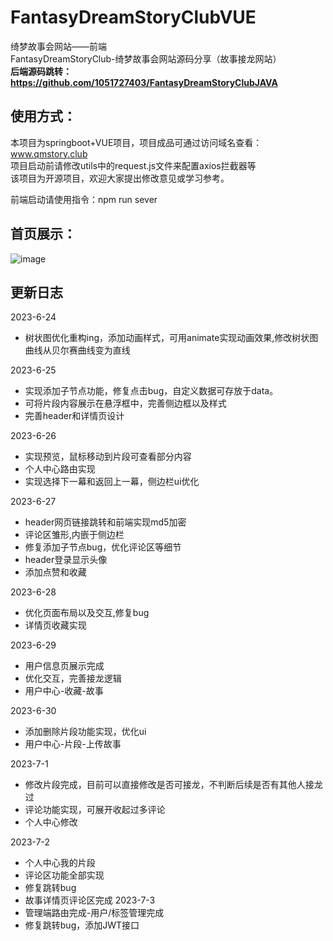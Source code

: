 # FantasyDreamStoryClubVUE

绮梦故事会网站——前端    
FantasyDreamStoryClub-绮梦故事会网站源码分享（故事接龙网站）    
**后端源码跳转：https://github.com/1051727403/FantasyDreamStoryClubJAVA**
  
  
## 使用方式：  
本项目为springboot+VUE项目，项目成品可通过访问域名查看：www.qmstory.club  
项目启动前请修改utils中的request.js文件来配置axios拦截器等  
该项目为开源项目，欢迎大家提出修改意见或学习参考。  
  
前端启动请使用指令：npm run sever  
  

## 首页展示：  
![image](https://github.com/1051727403/FantasyDreamStoryClubVUE/assets/70049475/95600828-cb76-4260-a956-556d0c47c722)

  


## 更新日志

2023-6-24 
- 树状图优化重构ing，添加动画样式，可用animate实现动画效果,修改树状图曲线从贝尔赛曲线变为直线

2023-6-25
- 实现添加子节点功能，修复点击bug，自定义数据可存放于data。
- 可将片段内容展示在悬浮框中，完善侧边框以及样式
- 完善header和详情页设计

2023-6-26
- 实现预览，鼠标移动到片段可查看部分内容
- 个人中心路由实现
- 实现选择下一幕和返回上一幕，侧边栏ui优化

2023-6-27
- header网页链接跳转和前端实现md5加密
- 评论区雏形,内嵌于侧边栏
- 修复添加子节点bug，优化评论区等细节
- header登录显示头像
- 添加点赞和收藏

2023-6-28
- 优化页面布局以及交互,修复bug
- 详情页收藏实现

2023-6-29
- 用户信息页展示完成
- 优化交互，完善接龙逻辑
- 用户中心-收藏-故事

2023-6-30
- 添加删除片段功能实现，优化ui
- 用户中心-片段-上传故事

2023-7-1
- 修改片段完成，目前可以直接修改是否可接龙，不判断后续是否有其他人接龙过
- 评论功能实现，可展开收起过多评论
- 个人中心修改

2023-7-2
- 个人中心我的片段
- 评论区功能全部实现
- 修复跳转bug
- 故事详情页评论区完成
2023-7-3
- 管理端路由完成-用户/标签管理完成
- 修复跳转bug，添加JWT接口


